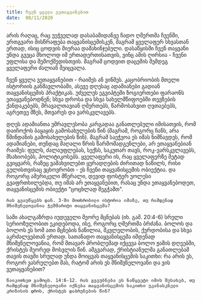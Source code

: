 ```yaml
---
title: ჩვენ ყველა ვეთაყვანებით
date:  08/11/2020
---
```


არის რაღაც, რაც უეჭველად დასაბამიდანვე ჩადო ღმერთმა ჩვენში, ერთგვარი მისწრაფება თაყვანისცემისკენ, მაგრამ ყველაფერ სხვასთან ერთად, ისიც ცოდვის მიერაა დამახინჯებული. დასაწყისში ჩვენ თაყვანი უნდა გვეცა მხოლოდ იმ ერთადერთისათვის, ვინც ამის ღირსია - ჩვენი უფლისა და შემოქმედისთვის. მაგრამ ცოდვით დაცემის შემდეგ ყველაფერი ძალიან შეიცვალა.

ჩვენ ყველა ვეთაყვანებით - რაიმეს ან ვინმეს. კაცობრიობის მთელი ისტორიის განმავლობაში, ასევე დღესაც ადამიანები გადიან თაყვანისცემის პრაქტიკას. უძველეს  ეგვიპტეში ზოგიერთები ფარაონს ეთაყვანებოდნენ; სხვა დროსა და სხვა სახელმწიფოებში თევზების ქანდაკებებს, მრავალთავიან ღმერთებს, წარმოსახვით ღვთაებებს, აგრეთვე მზეს, მთვარეს და ვარსკვლავებს.

დღეს ადამიანთა უმრავლესობა კარგადაა განათლებული იმისათვის, რომ დაიჩოქოს ბაყაყის გამოსახულების წინ (მაგრამ, როგორც ჩანს, არა წმინდანის გამოსახულების წინ). მაგრამ საეჭვოა ეს იმას ნიშნავდეს, რომ ადამიანები, თუნდაც მაღალი წრის წარმომადგენლები, არ ეთაყვანებიან რაიმეს: ფულს, ძალაუფლებას, სექსს, საკუთარ თავს, როკ-ვარსკვლავებს, მსახიობებს, პოლიტიკოსებს. ყველაფერი ის, რაც ყველაფერზე მეტად გვიყვარს, რაზეც ვამახვილებთ ყურადღების ძირითად ნაწილს, რისი გულისთვისაც ვცხოვრობთ - ეს ჩვენი თაყვანისცემის ობიექტია. და როგორც ამერიკელი მწერალი, დევიდ ფოსტერ უოლესი გვაფრთხილებდა, თუ იმას არ ეთაყვანებით, რასაც უნდა ეთაყვანებოდეთ, თაყვანისცემის ობიექტი "ცოცხლად შეგჭამთ". 

`რას გვაუწყებს დან. 3-ში მოთხრობილი ისტორია იმაზე, თუ რამდენად მნიშვნელოვანია ჭეშმარიტი თაყვანისცემა?`

სამი ახალგაზრდა იუდეველი მეორე მცნებას (იხ. გამ. 20:4-6)  სრული სერიოზულობით ეკიდებოდა, ისე, როგორც ღმერთმა ბრძანა. ბოლოს და ბოლოს ეს ხომ ათი მცნების ნაწილია, მკვლელობის, ქურდობისა და სხვა აკრძალვებთან ერთად.  სათანადო თაყვანისცემა იმდენად მნიშვნელოვანია, რომ მთავარ პრობლემად იქცევა ბოლო ჟამის დღეებში, ქრისტეს მეორედ მოსვლის წინ. ამგვარად, ქრისტიანულმა განათლებამ თავის თავში სრულად უნდა მოიცვას თაყვანისცემის საკითხი: რა არის ეს, როგორ ვასრულებთ მას, რატომ არის ეს მნიშვნელოვანი და ვის ვეთაყვანებით?

`წაიკითხეთ გამოცხ. 14:6-12. რას გვეუბნება ეს ნაწყვეტი იმის შესახებ, თუ რამდენად მნიშვნელოვანი იქნება თაყვანისცემის საკითხი უკანასკნელი კრიზისის დროს, ქრისტეს დაბრუნების წინ?`